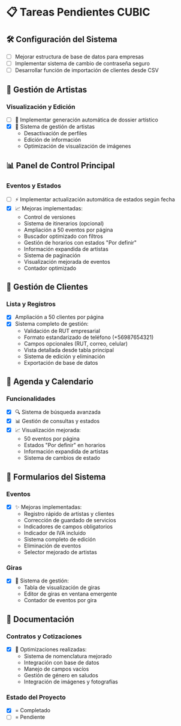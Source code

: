 # 📋 Tareas Pendientes CUBIC

## 🛠️ Configuración del Sistema

- [ ] Mejorar estructura de base de datos para empresas
- [ ] Implementar sistema de cambio de contraseña seguro
- [ ] Desarrollar función de importación de clientes desde CSV

## 👥 Gestión de Artistas

### Visualización y Edición
- [ ] 📄 Implementar generación automática de dossier artístico
- [x] 🎨 Sistema de gestión de artistas
  - Desactivación de perfiles
  - Edición de información
  - Optimización de visualización de imágenes

## 📊 Panel de Control Principal

### Eventos y Estados
- [ ] ⚡ Implementar actualización automática de estados según fecha
- [x] 📈 Mejoras implementadas:
  - Control de versiones
  - Sistema de itinerarios (opcional)
  - Ampliación a 50 eventos por página
  - Buscador optimizado con filtros
  - Gestión de horarios con estados "Por definir"
  - Información expandida de artistas
  - Sistema de paginación
  - Visualización mejorada de eventos
  - Contador optimizado

## 📱 Gestión de Clientes

### Lista y Registros
- [x] Ampliación a 50 clientes por página
- [x] Sistema completo de gestión:
  - Validación de RUT empresarial
  - Formato estandarizado de teléfono (+56987654321)
  - Campos opcionales (RUT, correo, celular)
  - Vista detallada desde tabla principal
  - Sistema de edición y eliminación
  - Exportación de base de datos

## 📅 Agenda y Calendario

### Funcionalidades
- [x] 🔍 Sistema de búsqueda avanzada
- [x] 📊 Gestión de consultas y estados
- [x] 📈 Visualización mejorada:
  - 50 eventos por página
  - Estados "Por definir" en horarios
  - Información expandida de artistas
  - Sistema de cambios de estado

## 📝 Formularios del Sistema

### Eventos
- [x] ✨ Mejoras implementadas:
  - Registro rápido de artistas y clientes
  - Corrección de guardado de servicios
  - Indicadores de campos obligatorios
  - Indicador de IVA incluido
  - Sistema completo de edición
  - Eliminación de eventos
  - Selector mejorado de artistas

### Giras
- [x] 🌟 Sistema de gestión:
  - Tabla de visualización de giras
  - Editor de giras en ventana emergente
  - Contador de eventos por gira

## 📄 Documentación

### Contratos y Cotizaciones
- [x] 📑 Optimizaciones realizadas:
  - Sistema de nomenclatura mejorado
  - Integración con base de datos
  - Manejo de campos vacíos
  - Gestión de género en saludos
  - Integración de imágenes y fotografías

### Estado del Proyecto
- [x] = Completado
- [ ] = Pendiente